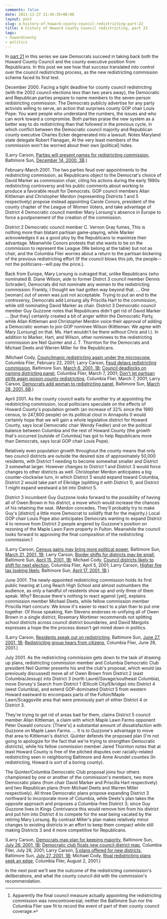 ```yaml
---
comments: false
date: 2011-11-27 21:45:35+00:00
layout: post
slug: a-history-of-howard-county-council-redistricting-part-22
title: A history of Howard County Council redistricting, part 22
tags:
- howardcounty
- politics
---
```


In [part 21](/2011/11/06/a-history-of-howard-county-council-redistricting-part-21/) in this series we saw Democrats succeed in taking back both the Howard County Council and the county executive position from Republicans. In this post we see how that success translated into control over the council redistricting process, as the new redistricting commission scheme faced its first test.

December 2000. Facing a tight deadline for county council redistricting (with the 2002 council elections less than two years away), the Democratic and Republican parties prepare to name members to the seven-person redistricting commission. The Democrats publicly advertise for any party activists willing to serve, an action that surprises county GOP chair Louis Pope: You want people who understand the numbers, the issues and who can work toward a compromise. Both parties praise the new system as a better way to do redistricting than that followed in the previous cycle, in which conflict between the Democratic council majority and Republican county executive Charles Ecker degenerated into a lawsuit. Notes Maryland state delegate Robert Flanagan, At the very least members of the commission won't be worried about their own [political] hides.

(Larry Carson, [Parties will present names for redistricting commission](http://articles.baltimoresun.com/2000-12-14/news/0012140001_1_democrats-and-republicans-howard-county-county-council), Baltimore Sun, [December 14, 2000, 3B](http://pqasb.pqarchiver.com/baltsun/access/65196213.html?FMT=ABS&FMTS=ABS:FT&type=current&date=Dec+14%2C+2000&author=Larry+Carson&pub=The+Sun&desc=Parties+will+present+names+for+redistricting+commission+Panel+is+the+result+of+compromise+aimed+at+avoiding+acrimony).)

February-March 2001. The two parties feud over appointments to the redistricting commission, as Republicans object to the Democrat's choice of David Marker as commission chair, citing his actions during the early 1990s redistricting controversy and his public comments about working to produce a favorable result for Democrats. GOP council members Allan Kittleman and Christopher Merdon (representing Districts 1 and 5 respectively) propose instead appointing Carole Conors, president of the county chapter of the League of Women Voters, and take advantage of District 4 Democratic council member Mary Lorsung's absence in Europe to force a postponement of the creation of the commission.

District 2 Democratic council member C. Vernon Gray fumes, This is nothing more than blatant partisan game-playing, while Marker acknowledges it as a good ploy by the Republicans to maximize their advantage. Meanwhile Conors protests that she wants to be on the commission to represent the League (We belong at the table) but not as chair, and the Columbia Flier worries about a return to the partisan bickering of the previous redistricting effort (If the council blows this job, the people--not the politicians--will pay the price.).

Back from Europe, Mary Lorsung is outraged that, unlike Republicans (who nominated B. Diane Wilson, aide to former Distrct 3 council member Dennis Schrader), Democrats did not nominate any women to the redistricting commission: Frankly, I thought we had gotten way beyond that. ... One [woman] out of seven was just not acceptable. Trying to put an end to the controversy, Democrats add Lorsung ally Priscilla Hart to the commission, while still nominating David Marker as chair. District 3 Democratic council member Guy Guzzone notes that Republicans didn't get rid of David Marker ... [but they] certainly created a bit of anger within the Democratic Party, while Allan Kittleman and Christopher Merdon voice their approval of adding a Democratic woman to join GOP nominee Wilson (Kittleman: We agree with Mary [Lorsung] on that. Ms. Hart wouldn't be there without Chris and I.). In addition to Marker, Hart, and Wilson, other nominees to the redistricting commission are Neil Quinter and J. T. Thornton for the Democrats and Michael Deets and Warren Miller for the Republicans.

(Michael Cody, [Councilmanic redistricting again under the microscope](http://archives.explorehoward.com/news/6031312/councilmanic-redistricting-again-under-microscope/), Columbia Flier, February 22, 2001; Larry Carson, [Feud delays redistricting commission](http://articles.baltimoresun.com/2001-03-06/news/0103060087_1_redistricting-commission-county-executive-howard-county), Baltimore Sun, [March 6, 2001, 1B](http://pqasb.pqarchiver.com/baltsun/access/69275298.html?FMT=ABS&FMTS=ABS:FT&type=current&date=Mar+6%2C+2001&author=Larry+Carson&pub=The+Sun&desc=Feud+delays+redistricting+commission+Democrats%2C+GOP+members+on+council+deadlock+2-2+in+vote%3B+Lorsung+is+in+Europe%3B+Measure+needed+to+redraw+boundaries+halted+for+2+months%3B+Howard+County); [Council deadlocks on naming districting panel](http://archives.explorehoward.com/news/6031210/budget-requests-need-axing-or-more-taxing/), Columbia Flier, March 7, 2001; [Don't let partisan strife again poison county redistricting](http://archives.explorehoward.com/opinion/6031236/dont-let-partisan-strife-again-poison-county-redistricting/), Columbia Flier, March 7, 2001; Larry Carson, [Democrats add woman to redistricting panel](http://articles.baltimoresun.com/2001-03-28/news/0103280217_1_lorsung-democratic-party-democrats-hope), Baltimore Sun, [March 28, 2001, 6B](http://pqasb.pqarchiver.com/baltsun/access/70110160.html?FMT=ABS&FMTS=ABS:FT&type=current&date=Mar+28%2C+2001&author=Larry+Carson&pub=The+Sun&desc=Democrats+add+woman+to+redistricting+panel+Colleagues+belatedly+change+bill+to+gain+Lorsung%27s+approval%3B+Howard+County).)

April 2001. As the county council waits for another try at appointing the redistricting commission, local politicians speculate on the effects of Howard County's population growth (an increase of 32% since the 1990 census, to 247,800 people) on its political clout in Annapolis (I would certainly hope that we will gain a whole legislative district for Howard County, says local Democratic chair Wendy Fiedler) and on the political balance between Columbia and the rest of Howard County (the growth that's occurred [outside of Columbia] has got to help Republicans more than Democrats, says local GOP chair Louis Pope).

Relatively even population growth throughout the county means that only two council districts are outside the desired size of approximately 50,000 residents, with District 1 needing to become somewhat smaller and District 3 somewhat larger. However changes to District 1 and District 3 would force changes to other districts as well. Christopher Merdon anticipates a big counter-clockwise turn, in which District 3 would expand toward Columbia, District 2 would take part of Elkridge (splitting it with District 1), and District 1 might expand westward a bit into District 5.

District 3 incumbent Guy Guzzone looks forward to the possibility of having all of Owen Brown in his district, a move which would increase the chances of his retaining the seat. (Merdon concedes, They'll probably try to make Guy's [district] a little more Democrat to solidify that for the majority.) Local GOP chair Louis Pope also anticipates Democrats wanting to expand District 4 to remove from District 2 people angered by Guzzone's position on rezoning of the Maple Lawn Farm property in Fulton. Meanwhile the council looks forward to approving the final composition of the redistricting commission.1

(Larry Carson, [Census gains may bring more political power](http://articles.baltimoresun.com/2001-03-21/news/0103210438_1_howard-county-county-executive-legislative-district), Baltimore Sun, [March 21, 2001, 1B](http://pqasb.pqarchiver.com/baltsun/access/69893921.html?FMT=ABS&FMTS=ABS:FT&type=current&date=Mar+21%2C+2001&author=Larry+Carson&pub=The+Sun&desc=Census+gains+may+bring+more+political+power+Extra+60%2C000+might+add+delegates%2C+district); Larry Carson, [Border shifts for districts may be small](http://articles.baltimoresun.com/2001-04-15/news/0104150079_1_council-districts-guzzone-ideal-size), Baltimore Sun, [April 15, 2001, 1B](http://pqasb.pqarchiver.com/baltsun/access/71354549.html?FMT=ABS&FMTS=ABS:FT&type=current&date=Apr+15%2C+2001&author=Larry+Carson&pub=The+Sun&desc=Border+shifts+for+districts+may+be+small+Council+hoping+for+nonpartisan+boundary+changes%3B+Growth+even+across+county%3B+Citizens+commission+to+make+suggestions%3B+board+has+final+say%3B+Howard+County); Michael Cody, [Council districts likely to shift for next election](http://archives.explorehoward.com/news/6030937/council-districts-likely-shift-next-election/), Columbia Flier, April 5, 2001; Larry Carson, [Higher fire tax looking likely](http://articles.baltimoresun.com/2001-04-17/news/0104170062_1_robey-property-tax-howard-county), Baltimore Sun, [April 17, 2001, 1B](http://pqasb.pqarchiver.com/baltsun/access/71404665.html?FMT=ABS&FMTS=ABS:FT&type=current&date=Apr+17%2C+2001&author=Larry+Carson&pub=The+Sun&desc=Higher+fire+tax+looking+likely+Robey+seeks+bill+raising+cap+to+meet+department%27s+needs%3B+%60This+was+a+compromise%27).)

June 2001. The newly-appointed redistricting commission holds its first public hearing at Long Reach High School and almost outnumbers the audience, as only a handful of residents show up and only three of them speak. Why? Because there's nothing to react against [yet], explains commission member Michael Deets, while fellow commission member Priscilla Hart concurs: We know it's easier to react to a plan than to put one together. Of those speaking, Ken Stevens endorses re-unifying all of Owen Brown in a single district, Rosemary Mortimer recommends not splitting school districts across council district boundaries, and David Margolis expresses a hope the the process doesn't get mired down in politics.

(Larry Carson, [Residents speak out on redistricting](http://articles.baltimoresun.com/2001-06-27/news/0106270044_1_council-districts-howard-county-county-council), Baltimore Sun, [June 27, 2001, 1B](http://pqasb.pqarchiver.com/baltsun/access/74772778.html?FMT=ABS&FMTS=ABS:FT&type=current&date=Jun+27%2C+2001&author=Larry+Carson&pub=The+Sun&desc=Residents+speak+out+on+redistricting+Commission+has+first+of+3+hearings+before+drafting+a+plan%3B+Howard+County); [Redistricting group hears from citizens](http://archives.explorehoward.com/news/6032891/news-glance/), Columbia Flier, June 28, 2001.)

July 2001. As the redistricting commission gets down to the task of drawing up plans, redistricting commission member and Columbia Democratic Club president Neil Quinter presents his and the club's proposal, which would (as previously discussed) move all of Owen Brown from District 2 (east Columbia/Jessup) into District 3 (north Laurel/Savage/southeast Columbia), move Dorsey's Search from District 1 (Ellicott City/Elkridge) into District 4 (west Columbia), and extend GOP-dominated District 5 from western Howard eastward to encompass parts of the Fulton/Maple Lawn/Scaggsville area that were previously part of either District 4 or District 3.

They're trying to get rid of areas bad for them, claims District 5 council member Allan Kittleman, a claim with which Maple Lawn Farms opponent Peter Oswald concurs: [There's] a substantial amount of dissatisfaction with Guzzone on Maple Lawn Farms. ... It is to Guzzone's advantage to move that area to Kittleman's district. Quinter defends the proposed plan (I'm not going to apologize for the fact that we're trying to strengthen Democratic districts), while his fellow commission member Jared Thornton notes that at least Howard County is free of the pitched disputes over racially-related redistricting seen in neighboring Baltimore and Anne Arundel counties (In redistricting, Howard is sort of a boring county).

The Quinter/Columbia Democratic Club proposal joins four others championed by one or another of the commission's members, two more Democratic plans (from chair David Marker and Priscilla Hart respectively) and two Republican plans (from Michael Deets and Warren Miller respectively). All three Democratic plans propose expanding District 3 northward to incorporate more of Columbia, while Deets's plan takes the opposite approach and proposes a Columbia-free District 3; since Guy Guzzone lives in Kings Contrivance this would remove him from his district and put him into District 4 to compete for the seat being vacated by the retiring Mary Lorsung. By contrast Miller's plan makes relatively minor changes to existing districts in an effort to keep them compact while still making Districts 3 and 4 more competitive for Republicans.

(Larry Carson, [Democrats map plan for keeping majority](http://articles.baltimoresun.com/2001-07-26/news/0107260120_1_maple-lawn-farms-guzzone-district-4), Baltimore Sun, [July 26, 2001, 1B](http://pqasb.pqarchiver.com/baltsun/access/76329304.html?FMT=ABS&FMTS=ABS:FT&type=current&date=Jul+26%2C+2001&author=Larry+Carson&pub=The+Sun&desc=Democrats+map+plan+for+keeping+majority+Councilmanic+lines+being+redrawn+to+reflect+census+figures%3B+Howard+County); [Democratic club floats new council district map](http://archives.explorehoward.com/news/6026490/news-glance/), Columbia Flier, July 26, 2001; Larry Carson, [5 plans offered for new districts](http://articles.baltimoresun.com/2001-07-27/news/0107270097_1_guzzone-district-4-district-3), Baltimore Sun, [July 27, 2001, 1B](http://pqasb.pqarchiver.com/baltsun/access/76462100.html?FMT=ABS&FMTS=ABS:FT&type=current&date=Jul+27%2C+2001&author=Larry+Carson&pub=The+Sun&desc=5+plans+offered+for+new+districts+Democrats+seek+tighter+grip%3B+GOP+plan+targets+Guzzone%3B+Commission+to+vote+in+Aug.%3B+Howard+County); Michael Cody, [Rival redistricting plans seek an edge](http://archives.explorehoward.com/news/6033331/rival-redistricting-plans-seek-edge/), Columbia Flier, August 2, 2001.)

In the next post we'll see the outcome of the redistricting commission's deliberations, and what the county council did with the commission's recommendation.



* * *



1. Apparently the final council measure actually appointing the redistricting commission was noncontroversial; neither the Baltimore Sun nor the Columbia Flier saw fit to record the event of part of their county council coverage.↩

